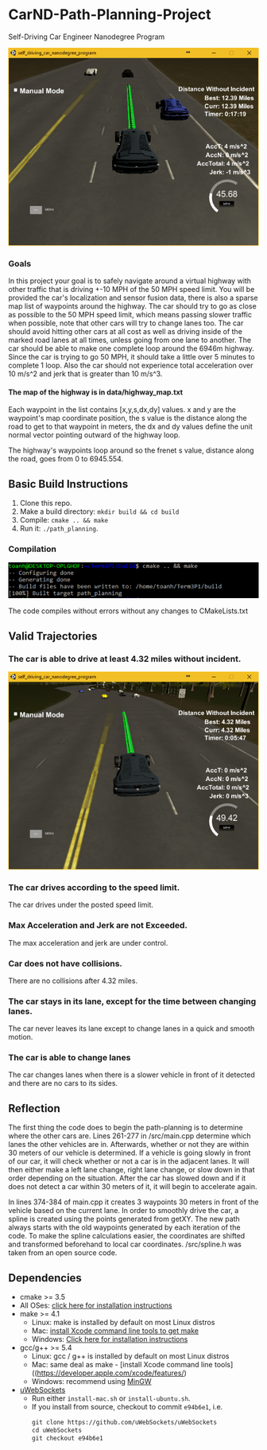 # CarND-Path-Planning-Project
Self-Driving Car Engineer Nanodegree Program

![Driving](images/12mi.png)

### Goals
In this project your goal is to safely navigate around a virtual highway with other traffic that is driving +-10 MPH of the 50 MPH speed limit. You will be provided the car's localization and sensor fusion data, there is also a sparse map list of waypoints around the highway. The car should try to go as close as possible to the 50 MPH speed limit, which means passing slower traffic when possible, note that other cars will try to change lanes too. The car should avoid hitting other cars at all cost as well as driving inside of the marked road lanes at all times, unless going from one lane to another. The car should be able to make one complete loop around the 6946m highway. Since the car is trying to go 50 MPH, it should take a little over 5 minutes to complete 1 loop. Also the car should not experience total acceleration over 10 m/s^2 and jerk that is greater than 10 m/s^3.

#### The map of the highway is in data/highway_map.txt
Each waypoint in the list contains  [x,y,s,dx,dy] values. x and y are the waypoint's map coordinate position, the s value is the distance along the road to get to that waypoint in meters, the dx and dy values define the unit normal vector pointing outward of the highway loop.

The highway's waypoints loop around so the frenet s value, distance along the road, goes from 0 to 6945.554.

## Basic Build Instructions

1. Clone this repo.
2. Make a build directory: `mkdir build && cd build`
3. Compile: `cmake .. && make`
4. Run it: `./path_planning`.

### Compilation

![Compiled](images/make.png)

The code compiles without errors without any changes to CMakeLists.txt

## Valid Trajectories
### The car is able to drive at least 4.32 miles without incident.

![Limit](images/432.png)

### The car drives according to the speed limit.

The car drives under the posted speed limit.

### Max Acceleration and Jerk are not Exceeded.

The max acceleration and jerk are under control.

### Car does not have collisions.

There are no collisions after 4.32 miles. 

### The car stays in its lane, except for the time between changing lanes.

The car never leaves its lane except to change lanes in a quick and smooth motion.

### The car is able to change lanes

The car changes lanes when there is a slower vehicle in front of it detected and there are no cars to its sides.

## Reflection

The first thing the code does to begin the path-planning is to determine where the other cars are. Lines 261-277 in /src/main.cpp determine which lanes the other vehicles are in. Afterwards, whether or not they are within 30 meters of our vehicle is determined. If a vehicle is going slowly in front of our car, it will check whether or not a car is in the adjacent lanes. It will then either make a left lane change, right lane change, or slow down in that order depending on the situation. After the car has slowed down and if it does not detect a car within 30 meters of it, it will begin to accelerate again.

In lines 374-384 of main.cpp it creates 3 waypoints 30 meters in front of the vehicle based on the current lane. In order to smoothly drive the car, a spline is created using the points generated from getXY. The new path always starts with the old waypoints generated by each iteration of the code. To make the spline calculations easier, the coordinates are shifted and transformed beforehand to local car coordinates. /src/spline.h was taken from an open source code.

## Dependencies

* cmake >= 3.5
 * All OSes: [click here for installation instructions](https://cmake.org/install/)
* make >= 4.1
  * Linux: make is installed by default on most Linux distros
  * Mac: [install Xcode command line tools to get make](https://developer.apple.com/xcode/features/)
  * Windows: [Click here for installation instructions](http://gnuwin32.sourceforge.net/packages/make.htm)
* gcc/g++ >= 5.4
  * Linux: gcc / g++ is installed by default on most Linux distros
  * Mac: same deal as make - [install Xcode command line tools]((https://developer.apple.com/xcode/features/)
  * Windows: recommend using [MinGW](http://www.mingw.org/)
* [uWebSockets](https://github.com/uWebSockets/uWebSockets)
  * Run either `install-mac.sh` or `install-ubuntu.sh`.
  * If you install from source, checkout to commit `e94b6e1`, i.e.
    ```
    git clone https://github.com/uWebSockets/uWebSockets 
    cd uWebSockets
    git checkout e94b6e1
    ```

